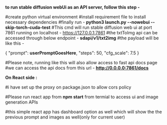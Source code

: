**to run stable diffusion webUi as an API server, follow this step -**

#create python virtual environment
#install requirement file to install necessary dependencies 
#finally run - **python3 launch.py --nowebui --skip-torch-cuda-test**
#This cmd will run stable diffusion web ui at port 7861 running on localhost - https://127.0.0.1:7861
#the txtToImg api can be accessed through below endpoint - **sdapi/v1/txt2img**
#the payload will be like this -

{
  "prompt": **userPromptGoesHere**,
  "steps": 50,
  "cfg_scale": 7.5
}

#Please note, running like this will also allow access to fast api docs page
#we can access the api docs from this url - **http://0.0.0.0:7861/docs**


**On React side :**

#i have set up the proxy on package.json to allow cors policy

#Please run react app from **npm start** from termial to access ui and image generation APIs

#this simple react app has dashboard option as well which will show the the previous prompt and images as well(only for current user)


